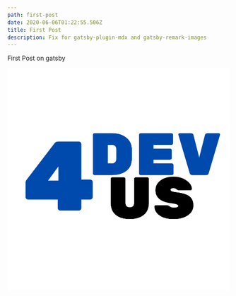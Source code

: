 ```yaml
---
path: first-post
date: 2020-06-06T01:22:55.506Z
title: First Post
description: Fix for gatsby-plugin-mdx and gatsby-remark-images
---
```


First Post on gatsby

![dev4us-logo](../../assets/dev4us-logo.png "dev4us-logo")
